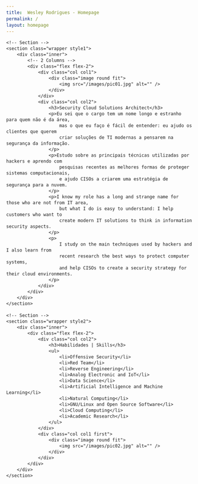 ```yaml
---
title:  Wesley Rodrigues - Homepage
permalink: /
layout: homepage
---
```


<!-- Main -->
<div id="main">

	<!-- Section -->
	<section class="wrapper style1">
		<div class="inner">
			<!-- 2 Columns -->
			<div class="flex flex-2">
				<div class="col col1">
					<div class="image round fit">
						<img src="/images/pic01.jpg" alt="" />
					</div>
				</div>
				<div class="col col2">
					<h3>Security Cloud Solutions Architect</h3>
					<p>Eu sei que o cargo tem um nome longo e estranho para quem não é da área,
						mas o que eu faço é fácil de entender: eu ajudo os clientes que querem
						criar soluções de TI modernas a pensarem na segurança da informação.
					</p>
					<p>Estudo sobre as principais técnicas utilizadas por hackers e aprendo com
						pesquisas recentes as melhores formas de proteger sistemas computacionais,
						e ajudo CISOs a criarem uma estratégia de segurança para a nuvem.
					</p>
					<p>I know my role has a long and strange name for those who are not from IT area,
						but what I do is easy to understand: I help customers who want to
						create modern IT solutions to think in information security aspects.
					</p>
					<p>
						I study on the main techniques used by hackers and I also learn from
						recent research the best ways to protect computer systems,
						and help CISOs to create a security strategy for their cloud environments.
					</p>
				</div>
			</div>
		</div>
	</section>

	<!-- Section -->
	<section class="wrapper style2">
		<div class="inner">
			<div class="flex flex-2">
				<div class="col col2">
					<h3>Habilidades | Skills</h3>
					<ul>
						<li>Offensive Security</li>
						<li>Red Team</li>
						<li>Reverse Engineering</li>
						<li>Analog Electronic and IoT</li>
						<li>Data Science</li>
						<li>Artificial Intelligence and Machine Learning</li>
						<li>Natural Computing</li>
						<li>GNU/Linux and Open Source Software</li>
						<li>Cloud Computing</li>
						<li>Academic Research</li>
					</ul>
				</div>
				<div class="col col1 first">
					<div class="image round fit">
						<img src="/images/pic02.jpg" alt="" />
					</div>
				</div>
			</div>
		</div>
	</section>
</div>

